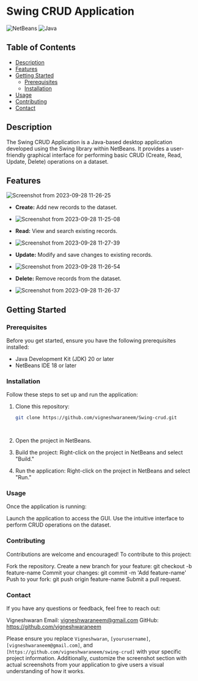 # Swing CRUD Application

![NetBeans](https://img.shields.io/badge/NetBeans-18-brightgreen)
![Java](https://img.shields.io/badge/Java-20.0.2-brightgreen)

## Table of Contents

- [Description](#description)
- [Features](#features)
- [Getting Started](#getting-started)
  - [Prerequisites](#prerequisites)
  - [Installation](#installation)
- [Usage](#usage)
- [Contributing](#contributing)
- [Contact](#contact)

## Description

The Swing CRUD Application is a Java-based desktop application developed using the Swing library within NetBeans. It provides a user-friendly graphical interface for performing basic CRUD (Create, Read, Update, Delete) operations on a dataset.

## Features
![Screenshot from 2023-09-28 11-26-25](https://github.com/vigneshwaraneem/Swing-crud/assets/145448980/9be4bac8-6709-4a2f-8e1f-ed2eb92b25c0)

- **Create:** Add new records to the dataset.
- ![Screenshot from 2023-09-28 11-25-08](https://github.com/vigneshwaraneem/Swing-crud/assets/145448980/9eb6cad9-bd63-4004-b8c6-edee19415fdd)

- **Read:** View and search existing records.
- ![Screenshot from 2023-09-28 11-27-39](https://github.com/vigneshwaraneem/Swing-crud/assets/145448980/9af8aa33-549b-4016-914c-d0d5230415e8)

- **Update:** Modify and save changes to existing records.
- ![Screenshot from 2023-09-28 11-26-54](https://github.com/vigneshwaraneem/Swing-crud/assets/145448980/cbcabd6e-dbf7-4447-ad0f-91154376e086)

- **Delete:** Remove records from the dataset.
- ![Screenshot from 2023-09-28 11-26-37](https://github.com/vigneshwaraneem/Swing-crud/assets/145448980/b9d04e25-ed76-432b-9609-4fcf6ee9c86d)


## Getting Started

### Prerequisites

Before you get started, ensure you have the following prerequisites installed:

- Java Development Kit (JDK) 20 or later
- NetBeans IDE 18 or later

### Installation

Follow these steps to set up and run the application:

1. Clone this repository:

   ```bash
   git clone https://github.com/vigneshwaraneem/Swing-crud.git

 

1. Open the project in NetBeans.
2. Build the project: Right-click on the project in NetBeans and select "Build."
3. Run the application: Right-click on the project in NetBeans and select "Run."

### Usage
Once the application is running:

Launch the application to access the GUI.
Use the intuitive interface to perform CRUD operations on the dataset.

### Contributing
Contributions are welcome and encouraged! To contribute to this project:

Fork the repository.
Create a new branch for your feature: git checkout -b feature-name
Commit your changes: git commit -m 'Add feature-name'
Push to your fork: git push origin feature-name
Submit a pull request.

### Contact
If you have any questions or feedback, feel free to reach out:

Vigneshwaran
Email: vigneshwaraneem@gmail.com
GitHub: https://github.com/vigneshwaraneem


Please ensure you replace `Vigneshwaran`, `[yourusername]`, `[vigneshwaraneem@gmail.com]`, and `[https://github.com/vigneshwaraneem/swing-crud]` with your specific project information. Additionally, customize the screenshot section with actual screenshots from your application to give users a visual understanding of how it works.
